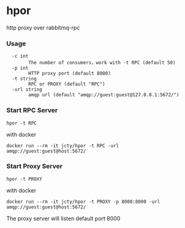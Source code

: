 # hpor
http proxy over rabbitmq-rpc

### Usage
```
  -c int
        The number of consumers，work with -t RPC (default 50)
  -p int
        HTTP proxy port (default 8000)
  -t string
        RPC or PROXY (default "RPC")
  -url string
        amqp url (default "amqp://guest:guest@127.0.0.1:5672/")
```

### Start RPC Server
```
hpor -t RPC
```
with docker
```
docker run --rm -it jcty/hpor -t RPC -url amqp://guest:guest@host:5672/
```

### Start Proxy Server
```
hpor -t PROXY
```
with docker
```
docker run --rm -it jcty/hpor -t PROXY -p 8000:8000 -url amqp://guest:guest@host:5672/
```

The proxy server will listen default port 8000